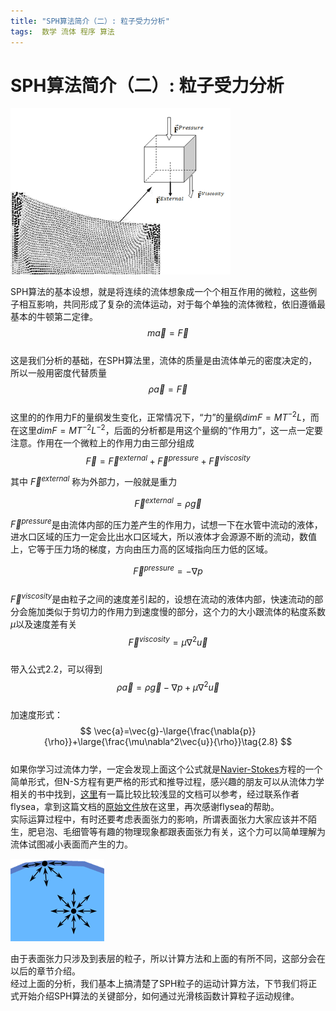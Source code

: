 ```yaml
---
title: "SPH算法简介（二）: 粒子受力分析"
tags:  数学 流体 程序 算法
---
```

# SPH算法简介（二）: 粒子受力分析

![](/images/2014/08/sph_15.gif)

SPH算法的基本设想，就是将连续的流体想象成一个个相互作用的微粒，这些例子相互影响，共同形成了复杂的流体运动，对于每个单独的流体微粒，依旧遵循最基本的牛顿第二定律。  
$$
m\vec{a}=\vec{F}\tag{2.1}
$$  
这是我们分析的基础，在SPH算法里，流体的质量是由流体单元的密度决定的，所以一般用密度代替质量  
$$
\rho\vec{a}=\vec{F}\tag{2.2}
$$  
 这里的的作用力F的量纲发生变化，正常情况下，“力”的量纲$dim F=MT^{-2}L$，而在这里$dim F=MT^{-2}L^{-2}$，后面的分析都是用这个量纲的“作用力”，这一点一定要注意。作用在一个微粒上的作用力由三部分组成  
$$
\vec{F}=\vec{F}^{external}+\vec{F}^{pressure}+\vec{F}^{viscosity}\tag{2.3}
$$  

其中 $\vec{F}^{external}$ 称为外部力，一般就是重力  

$$
\vec{F}^{external}=\rho\vec{g}\tag{2.4}
$$  

$\vec{F}^{pressure}$是由流体内部的压力差产生的作用力，试想一下在水管中流动的液体，进水口区域的压力一定会比出水口区域大，所以液体才会源源不断的流动，数值上，它等于压力场的梯度，方向由压力高的区域指向压力低的区域。  

$$
\vec{F}^{pressure}=-\nabla{p}\tag{2.5}
$$  
$\vec{F}^{viscosity}$是由粒子之间的速度差引起的，设想在流动的液体内部，快速流动的部分会施加类似于剪切力的作用力到速度慢的部分，这个力的大小跟流体的粘度系数$\mu$以及速度差有关  
$$
\vec{F}^{viscosity}=\mu\nabla^2\vec{u}\tag{2.6} 
$$  
带入公式2.2，可以得到  
$$
\rho\vec{a}=\rho\vec{g}-\nabla p+\mu\nabla^2\vec{u}\tag{2.7}
$$  
加速度形式：  
$$ 
\vec{a}=\vec{g}-\large{\frac{\nabla{p}}{\rho}}+\large{\frac{\mu\nabla^2\vec{u}}{\rho}}\tag{2.8}
$$  
如果你学习过流体力学，一定会发现上面这个公式就是[Navier-Stokes](http://en.wikipedia.org/wiki/Navier-Stokes_equations)方程的一个简单形式，但N-S方程有更严格的形式和推导过程，感兴趣的朋友可以从流体力学相关的书中找到，[这里](http://hi.baidu.com/flysea/blog/item/1742cbef924b3f30adafd55c.html)有一篇比较比较浅显的文档可以参考，经过联系作者flysea，拿到这篇文档的[原始文件](/images/2014/08/N-S.pdf)放在这里，再次感谢flysea的帮助。  
实际运算过程中，有时还要考虑表面张力的影响，所谓表面张力大家应该并不陌生，肥皂泡、毛细管等有趣的物理现象都跟表面张力有关，这个力可以简单理解为流体试图减小表面而产生的力。

![](/images/2014/08/sph_25.gif "表面张力是由于界面层流体分子受力不均衡产生的")

由于表面张力只涉及到表层的粒子，所以计算方法和上面的有所不同，这部分会在以后的章节介绍。  
经过上面的分析，我们基本上搞清楚了SPH粒子的运动计算方法，下节我们将正式开始介绍SPH算法的关键部分，如何通过光滑核函数计算粒子运动规律。  

